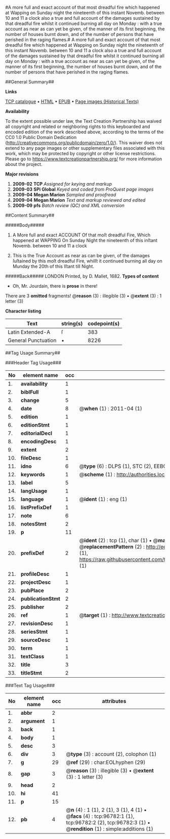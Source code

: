 #A more full and exact account of that most dreadful fire which happened at Wapping on Sunday night the nineteenth of this instant Novemb. between 10 and 11 a clock also a true and full account of the damages sustained by that dreadful fire whilst it continued burning all day on Monday : with a true account as near as can yet be given, of the manner of its first beginning, the number of houses burnt down, and of the number of persons that have perished in the raging flames.#
A more full and exact account of that most dreadful fire which happened at Wapping on Sunday night the nineteenth of this instant Novemb. between 10 and 11 a clock also a true and full account of the damages sustained by that dreadful fire whilst it continued burning all day on Monday : with a true account as near as can yet be given, of the manner of its first beginning, the number of houses burnt down, and of the number of persons that have perished in the raging flames.

##General Summary##

**Links**

[TCP catalogue](http://www.ota.ox.ac.uk/tcp/)  • 
[HTML](http://tei.it.ox.ac.uk/tcp/Texts-HTML/free/A51/A51337.html)  • 
[EPUB](http://tei.it.ox.ac.uk/tcp/Texts-EPUB/free/A51/A51337.epub) • 
[Page images (Historical Texts)](https://historicaltexts.jisc.ac.uk/eebo-13033116e)

**Availability**

To the extent possible under law, the Text Creation Partnership has waived all copyright and related or neighboring rights to this keyboarded and encoded edition of the work described above, according to the terms of the CC0 1.0 Public Domain Dedication (http://creativecommons.org/publicdomain/zero/1.0/). This waiver does not extend to any page images or other supplementary files associated with this work, which may be protected by copyright or other license restrictions. Please go to https://www.textcreationpartnership.org/ for more information about the project.

**Major revisions**

1. __2009-02__ __TCP__ *Assigned for keying and markup*
1. __2009-03__ __SPi Global__ *Keyed and coded from ProQuest page images*
1. __2009-04__ __Megan Marion__ *Sampled and proofread*
1. __2009-04__ __Megan Marion__ *Text and markup reviewed and edited*
1. __2009-09__ __pfs__ *Batch review (QC) and XML conversion*

##Content Summary##

#####Body#####

1. A More full and exact ACCOUNT Of that moſt dreadful Fire, Which happened at WAPPING On Sunday Night the nineteenth of this inſtant Novemb. between 10 and 11 a clock

1. This is the True Account as near as can be given, of the damages ſuſtained by this moſt dreadful Fire, whilſt it continued burning all day on Munday the 20th of this Iſtant till Night.

#####Back#####
LONDON Printed, by D. Mallet, 1682.
**Types of content**

  * Oh, Mr. Jourdain, there is **prose** in there!

There are 3 **omitted** fragments! 
 @__reason__ (3) : illegible (3)  •  @__extent__ (3) : 1 letter (3)

**Character listing**


|Text|string(s)|codepoint(s)|
|---|---|---|
|Latin Extended-A|ſ|383|
|General Punctuation|•|8226|

##Tag Usage Summary##

###Header Tag Usage###

|No|element name|occ|attributes|
|---|---|---|---|
|1.|__availability__|1||
|2.|__biblFull__|1||
|3.|__change__|5||
|4.|__date__|8| @__when__ (1) : 2011-04 (1)|
|5.|__edition__|1||
|6.|__editionStmt__|1||
|7.|__editorialDecl__|1||
|8.|__encodingDesc__|1||
|9.|__extent__|2||
|10.|__fileDesc__|1||
|11.|__idno__|6| @__type__ (6) : DLPS (1), STC (2), EEBO-CITATION (1), OCLC (1), VID (1)|
|12.|__keywords__|1| @__scheme__ (1) : http://authorities.loc.gov/ (1)|
|13.|__label__|5||
|14.|__langUsage__|1||
|15.|__language__|1| @__ident__ (1) : eng (1)|
|16.|__listPrefixDef__|1||
|17.|__note__|6||
|18.|__notesStmt__|2||
|19.|__p__|11||
|20.|__prefixDef__|2| @__ident__ (2) : tcp (1), char (1)  •  @__matchPattern__ (2) : ([0-9\-]+):([0-9IVX]+) (1), (.+) (1)  •  @__replacementPattern__ (2) : http://eebo.chadwyck.com/downloadtiff?vid=$1&page=$2 (1), https://raw.githubusercontent.com/textcreationpartnership/Texts/master/tcpchars.xml#$1 (1)|
|21.|__profileDesc__|1||
|22.|__projectDesc__|1||
|23.|__pubPlace__|2||
|24.|__publicationStmt__|2||
|25.|__publisher__|2||
|26.|__ref__|1| @__target__ (1) : http://www.textcreationpartnership.org/docs/. (1)|
|27.|__revisionDesc__|1||
|28.|__seriesStmt__|1||
|29.|__sourceDesc__|1||
|30.|__term__|1||
|31.|__textClass__|1||
|32.|__title__|3||
|33.|__titleStmt__|2||


###Text Tag Usage###

|No|element name|occ|attributes|
|---|---|---|---|
|1.|__abbr__|2||
|2.|__argument__|1||
|3.|__back__|1||
|4.|__body__|1||
|5.|__desc__|3||
|6.|__div__|3| @__type__ (3) : account (2), colophon (1)|
|7.|__g__|29| @__ref__ (29) : char:EOLhyphen (29)|
|8.|__gap__|3| @__reason__ (3) : illegible (3)  •  @__extent__ (3) : 1 letter (3)|
|9.|__head__|2||
|10.|__hi__|41||
|11.|__p__|15||
|12.|__pb__|4| @__n__ (4) : 1 (1), 2 (1), 3 (1), 4 (1)  •  @__facs__ (4) : tcp:96782:1 (1), tcp:96782:2 (2), tcp:96782:3 (1)  •  @__rendition__ (1) : simple:additions (1)|
